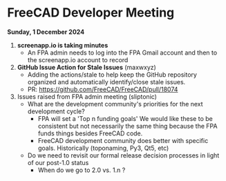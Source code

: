 # FreeCAD Developer Meeting

**Sunday, 1 December 2024**

1. **screenapp.io is taking minutes**
   - An FPA admin needs to log into the FPA Gmail account and then to the screenapp.io account to record
2. **GitHub Issue Action for Stale Issues** (maxwxyz)
   - Adding the actions/stale to help keep the GitHub repository organized and automatically identify/close stale issues.
   - PR: https://github.com/FreeCAD/FreeCAD/pull/18074
3. Issues raised from FPA admin meeting (sliptonic)
   - What are the development community's priorities for the next development cycle?
       - FPA will set a 'Top n funding goals'   We would like these to be consistent but not necessarily the same thing because the FPA funds things besides FreeCAD code.
       - FreeCAD development community does better with specific goals.  Historically (toponaming, Py3, Qt5, etc)
   - Do we need to revisit our formal release decision processes in light of our post-1.0 status
       - When do we go to 2.0 vs. 1.n ?
   
